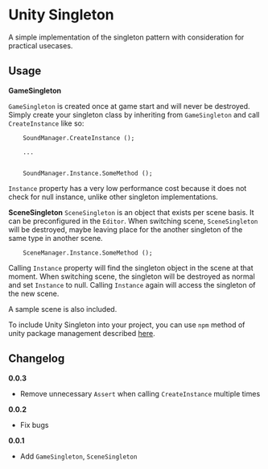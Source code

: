 # Unity Singleton

A simple implementation of the singleton pattern with consideration for practical usecases.

## Usage

**GameSingleton**

`GameSingleton` is created once at game start and will never be destroyed. Simply create your singleton class by inheriting from `GameSingleton` and call `CreateInstance` like so:

```
    SoundManager.CreateInstance ();

    ...


    SoundManager.Instance.SomeMethod ();
```

`Instance` property has a very low performance cost because it does not check for null instance, unlike other singleton implementations.

**SceneSingleton**
`SceneSingleton` is an object that exists per scene basis. It can be preconfigured in the `Editor`. When switching scene, `SceneSingleton` will be destroyed, maybe leaving place for the another singleton of the same type in another scene.

```
    SceneManager.Instance.SomeMethod ();
```

Calling `Instance` property will find the singleton object in the scene at that moment. When switching scene, the singleton will be destroyed as normal and set `Instance` to null. Calling `Instance` again will access the singleton of the new scene.

A sample scene is also included.

To include Unity Singleton into your project, you can use `npm` method of unity package management described [here](https://github.com/minhhh/UBootstrap).

## Changelog

**0.0.3**

* Remove unnecessary `Assert` when calling `CreateInstance` multiple times

**0.0.2**

* Fix bugs

**0.0.1**

* Add `GameSingleton`, `SceneSingleton`

<br/>

